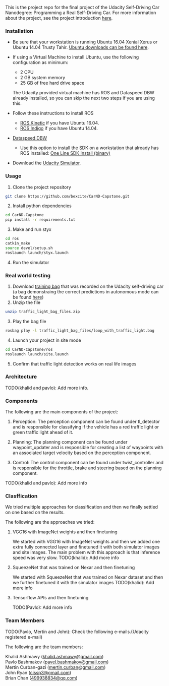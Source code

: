 This is the project repo for the final project of the Udacity Self-Driving Car Nanodegree: Programming a Real Self-Driving Car. For more information about the project, see the project introduction [here](https://classroom.udacity.com/nanodegrees/nd013/parts/6047fe34-d93c-4f50-8336-b70ef10cb4b2/modules/e1a23b06-329a-4684-a717-ad476f0d8dff/lessons/462c933d-9f24-42d3-8bdc-a08a5fc866e4/concepts/5ab4b122-83e6-436d-850f-9f4d26627fd9).

### Installation 

* Be sure that your workstation is running Ubuntu 16.04 Xenial Xerus or Ubuntu 14.04 Trusty Tahir. [Ubuntu downloads can be found here](https://www.ubuntu.com/download/desktop). 
* If using a Virtual Machine to install Ubuntu, use the following configuration as minimum:
  * 2 CPU
  * 2 GB system memory
  * 25 GB of free hard drive space
  
  The Udacity provided virtual machine has ROS and Dataspeed DBW already installed, so you can skip the next two steps if you are using this.

* Follow these instructions to install ROS
  * [ROS Kinetic](http://wiki.ros.org/kinetic/Installation/Ubuntu) if you have Ubuntu 16.04.
  * [ROS Indigo](http://wiki.ros.org/indigo/Installation/Ubuntu) if you have Ubuntu 14.04.
* [Dataspeed DBW](https://bitbucket.org/DataspeedInc/dbw_mkz_ros)
  * Use this option to install the SDK on a workstation that already has ROS installed: [One Line SDK Install (binary)](https://bitbucket.org/DataspeedInc/dbw_mkz_ros/src/81e63fcc335d7b64139d7482017d6a97b405e250/ROS_SETUP.md?fileviewer=file-view-default)
* Download the [Udacity Simulator](https://github.com/udacity/CarND-Capstone/releases/tag/v1.2).

### Usage

1. Clone the project repository
```bash
git clone https://github.com/bexcite/CarND-Capstone.git
```

2. Install python dependencies
```bash
cd CarND-Capstone
pip install -r requirements.txt
```
3. Make and run styx
```bash
cd ros
catkin_make
source devel/setup.sh
roslaunch launch/styx.launch
```
4. Run the simulator

### Real world testing
1. Download [training bag](https://drive.google.com/file/d/0B2_h37bMVw3iYkdJTlRSUlJIamM/view?usp=sharing) that was recorded on the Udacity self-driving car (a bag demonstraing the correct predictions in autonomous mode can be found [here](https://drive.google.com/open?id=0B2_h37bMVw3iT0ZEdlF4N01QbHc)) 
2. Unzip the file
```bash
unzip traffic_light_bag_files.zip
```
3. Play the bag file
```bash
rosbag play -l traffic_light_bag_files/loop_with_traffic_light.bag
```
4. Launch your project in site mode
```bash
cd CarND-Capstone/ros
roslaunch launch/site.launch
```
5. Confirm that traffic light detection works on real life images

### Architecture

TODO(khalid and pavlo): Add more info.

### Components

The following are the main components of the project:

1. Perception: The perception component can be found under tl_detector and is responsible for classifying if the vehicle has a red traffic light or green traffic light ahead of it.

2. Planning: The planning component can be found under waypoint_updater and is responsible for creating a list of waypoints with an associated target velocity based on the perception component.

3. Control: The control component can be found under twist_controller and is responsible for the throttle, brake and steering based on the planning component.

TODO(khalid and pavlo): Add more info

### Clasffication

We tried multiple approaches for classification and then we finally settled on one based on the results.

The following are the approaches we tried:

1. VGG16 with ImageNet weights and then finetuning

    We started with VGG16 with ImageNet weights and then we added one extra fully connected layer and finetuned it with both simulator images and site images.
    The main problem with this approach is that inference speed was very slow.
    TODO(khalid): Add more info

2. SqueezeNet that was trained on Nexar and then finetuning

    We started with SqueezeNet that was trained on Nexar dataset and then we further finetuned it with the simulator images
    TODO(khalid): Add more info

3. Tensorflow APIs and then finetuning

    TODO(Pavlo): Add more info

### Team Members

TODO(Pavlo, Mertin and John): Check the following e-mails.(Udacity registered e-mail)

The following are the team members:

Khalid Ashmawy (khalid.ashmawy@gmail.com)  
Pavlo Bashmakov (pavel.bashmakov@gmail.com)  
Mertin Curban-gazi (mertin.curban@gmail.com)  
John Ryan (cissp3@gmail.com)  
Brian Chan (499938834@qq.com)  
